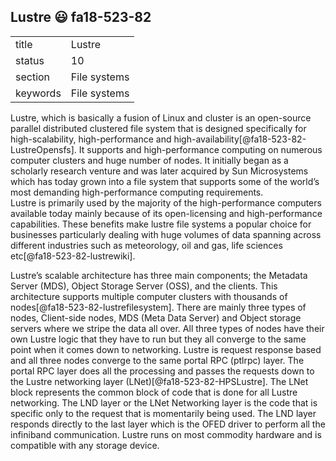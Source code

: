 ## Lustre :smiley: fa18-523-82


|          |              |
| -------- | ------------ |
| title    | Lustre       | 
| status   | 10           |
| section  | File systems |
| keywords | File systems |



Lustre, which is basically a fusion of Linux and cluster is an open-source parallel distributed clustered file system that is designed specifically for high-scalability, high-performance and high-availability[@fa18-523-82-LustreOpensfs]. It supports and high-performance computing on numerous computer clusters and huge number of nodes. It initially began as a scholarly research venture and was later acquired by Sun Microsystems which has today grown into a file system that supports some of the world’s most demanding high-performance computing requirements.  
Lustre is primarily used by the majority of the high-performance computers available today mainly because of its open-licensing and high-performance capabilities. These benefits make lustre file systems a popular choice for businesses particularly dealing with huge volumes of data spanning across different industries such as meteorology, oil and gas, life sciences etc[@fa18-523-82-lustrewiki].

Lustre’s scalable architecture has three main components; the Metadata Server (MDS), Object Storage Server (OSS), and the clients. This architecture supports multiple computer clusters with thousands of nodes[@fa18-523-82-lustrefilesystem]. There are mainly three types of nodes, Client-side nodes, MDS (Meta Data Server) and Object storage servers where we stripe the data all over. All three types of nodes have their own Lustre logic that they have to run but they all converge to the same point when it comes down to networking. Lustre is request response based and all three nodes converge to the same portal RPC (ptlrpc) layer. The portal RPC layer does all the processing and passes the requests down to the Lustre networking layer (LNet)[@fa18-523-82-HPSLustre]. The LNet block represents the common block of code that is done for all Lustre networking. The LND layer or the LNet Networking layer is the code that is specific only to the request that is momentarily being used. The LND layer responds directly to the last layer which is the OFED driver to perform all the infiniband communication. Lustre runs on most commodity hardware and is compatible with any storage device. 



     

